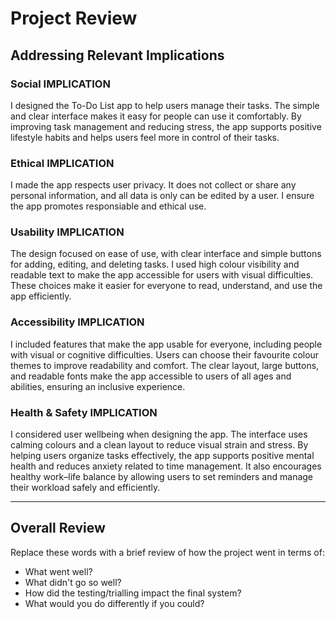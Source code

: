 # Project Review

## Addressing Relevant Implications

### Social IMPLICATION

I designed the To-Do List app to help users manage their tasks. The simple and clear interface makes it easy for people can use it comfortably. By improving task management and reducing stress, the app supports positive lifestyle habits and helps users feel more in control of their tasks.


### Ethical IMPLICATION 

I made the app respects user privacy. It does not collect or share any personal information, and all data is only can be edited by a user. I ensure the app promotes responsiable and ethical use.


### Usability IMPLICATION

The design focused on ease of use, with clear interface and simple buttons for adding, editing, and deleting tasks. I used high colour visibility and readable text to make the app accessible for users with visual difficulties. These choices make it easier for everyone to read, understand, and use the app efficiently.


### Accessibility IMPLICATION

I included features that make the app usable for everyone, including people with visual or cognitive difficulties. Users can choose their favourite colour themes to improve readability and comfort. The clear layout, large buttons, and readable fonts make the app accessible to users of all ages and abilities, ensuring an inclusive experience.


### Health & Safety IMPLICATION

I considered user wellbeing when designing the app. The interface uses calming colours and a clean layout to reduce visual strain and stress. By helping users organize tasks effectively, the app supports positive mental health and reduces anxiety related to time management. It also encourages healthy work–life balance by allowing users to set reminders and manage their workload safely and efficiently.


---

## Overall Review

Replace these words with a brief review of how the project went in terms of:
- What went well?
- What didn't go so well?
- How did the testing/trialling impact the final system?
- What would you do differently if you could?

